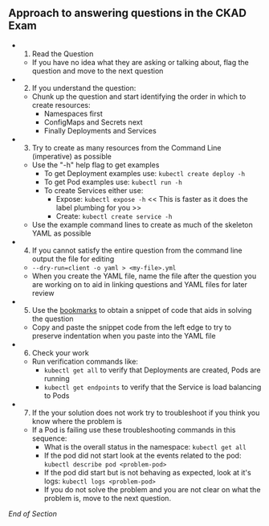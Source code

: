 ## Approach to answering questions in the CKAD Exam

- 1. Read the Question

  - If you have no idea what they are asking or talking about, flag the question and move to the next question

- 2. If you understand the question:

  - Chunk up the question and start identifying the order in which to create resources:
    - Namespaces first
    - ConfigMaps and Secrets next
    - Finally Deployments and Services

- 3. Try to create as many resources from the Command Line (imperative) as possible

  - Use the "-h" help flag to get examples
    - To get Deployment examples use: `kubectl create deploy -h`
    - To get Pod examples use: `kubectl run -h`
    - To create Services either use:
      - Expose: `kubectl expose -h` << This is faster as it does the label plumbing for you >>
      - Create: `kubectl create service -h`
  - Use the example command lines to create as much of the skeleton YAML as possible

- 4. If you cannot satisfy the entire question from the command line output the file for editing

  - `--dry-run=client -o yaml > <my-file>.yml`
  - When you create the YAML file, name the file after the question you are working on to aid in linking questions and YAML files for later review

- 5. Use the [bookmarks](https://github.com/jamesbuckett/ckad-bookmarks) to obtain a snippet of code that aids in solving the question

  - Copy and paste the snippet code from the left edge to try to preserve indentation when you paste into the YAML file

- 6. Check your work

  - Run verification commands like:
    - `kubectl get all` to verify that Deployments are created, Pods are running
    - `kubectl get endpoints` to verify that the Service is load balancing to Pods

- 7.  If the your solution does not work try to troubleshoot if you think you know where the problem is

  - If a Pod is failing use these troubleshooting commands in this sequence:
    - What is the overall status in the namespace: `kubectl get all`
    - If the pod did not start look at the events related to the pod: `kubectl describe pod <problem-pod>`
    - If the pod did start but is not behaving as expected, look at it's logs: `kubectl logs <problem-pod>`
    - If you do not solve the problem and you are not clear on what the problem is, move to the next question.

_End of Section_
